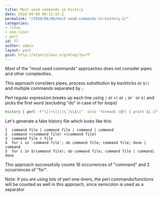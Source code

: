 ```yaml
---
title: Most used commands in history
date: 2010-04-08 09:11:53 Z
permalink: "/2010/04/08/most-used-commands-in-history-2/"
categories:
- linux
- one-liner
- perl
id: 77
author: admin
layout: post
guid: http://alperyilmaz.org/blog/?p=77
---
```


Most of the "most used commands" approaches does not consider pipes and other complexities.
  
This approach considers pipes, process substitution by backticks or `$()` and multiple commands separated by `;`
  
Perl regular expression breaks up each line using `|` or `<(` or `;` or \` or `$(` and picks the first word (excluding "do" in case of for loops) 

```bash
history | perl -F"\||<\(|;|\`|\\$\(" -alne 'foreach (@F) { print $1 if /\b((?!do)[a-z]+)\b/i }' | sort | uniq -c | sort -nr | head
```

Let's generate a fake history file which looks like this:

```
1  command file | command file | command | command
2  command <(command file) <(command file)
3  command file > file
4  for i in `command file`; do command file; command file; done | command
5  for i in $(command file); do command file; command file | command; done
```

This approach successfully counts 16 occurrences of "command" and 2 occurrences of "for".

Note: if you are using lots of perl one-liners, the perl commands/functions will be counted as well in this approach, since semicolon is used as a separator